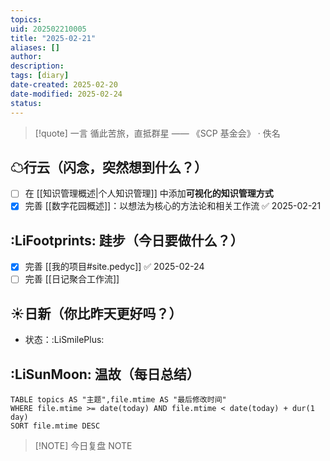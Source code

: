 ```yaml
---
topics: 
uid: 202502210005
title: "2025-02-21"
aliases: []
author: 
description: 
tags: [diary]
date-created: 2025-02-20
date-modified: 2025-02-24
status: 
---
```


> [!quote] 一言
 循此苦旅，直抵群星 —— 《SCP 基金会》 · 佚名

## ☁行云（闪念，突然想到什么？）

- [ ] 在 [[知识管理概述|个人知识管理]] 中添加**可视化的知识管理方式**
- [x] 完善 [[数字花园概述]]：以想法为核心的方法论和相关工作流 ✅ 2025-02-21

## :LiFootprints: 跬步（今日要做什么？）

- [x] 完善 [[我的项目#site.pedyc]] ✅ 2025-02-24
- [ ] 完善 [[日记聚合工作流]]

## ☀日新（你比昨天更好吗？）

- 状态：:LiSmilePlus:

## :LiSunMoon: 温故（每日总结）

```dataview
TABLE topics AS "主题",file.mtime AS "最后修改时间"
WHERE file.mtime >= date(today) AND file.mtime < date(today) + dur(1 day)
SORT file.mtime DESC
```

> [!NOTE] 今日复盘
> NOTE
